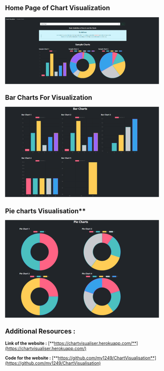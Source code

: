 ## Home Page of Chart Visualization
![](https://github.com/mv1249/ChartVisualisation/blob/main/images/home.PNG)


## Bar Charts For Visualization
![](https://github.com/mv1249/ChartVisualisation/blob/main/images/bar.PNG)

## Pie charts Visualisation**

![](https://github.com/mv1249/ChartVisualisation/blob/main/images/piechart.PNG)

## Additional Resources :

**Link of the website :** [**https://chartvisualiser.herokuapp.com/**](https://chartvisualiser.herokuapp.com/)

**Code for the website :** [**https://github.com/mv1249/ChartVisualisation**](https://github.com/mv1249/ChartVisualisation)
